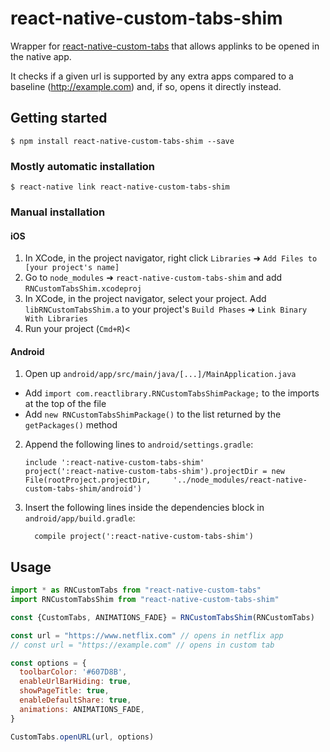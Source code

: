 # react-native-custom-tabs-shim

Wrapper for [react-native-custom-tabs](https://github.com/droibit/react-native-custom-tabs) that allows applinks to be opened in the native app.

It checks if a given url is supported by any extra apps compared to a baseline (http://example.com) and, if so, opens it directly instead.

## Getting started

`$ npm install react-native-custom-tabs-shim --save`

### Mostly automatic installation

`$ react-native link react-native-custom-tabs-shim`

### Manual installation


#### iOS

1. In XCode, in the project navigator, right click `Libraries` ➜ `Add Files to [your project's name]`
2. Go to `node_modules` ➜ `react-native-custom-tabs-shim` and add `RNCustomTabsShim.xcodeproj`
3. In XCode, in the project navigator, select your project. Add `libRNCustomTabsShim.a` to your project's `Build Phases` ➜ `Link Binary With Libraries`
4. Run your project (`Cmd+R`)<

#### Android

1. Open up `android/app/src/main/java/[...]/MainApplication.java`
  - Add `import com.reactlibrary.RNCustomTabsShimPackage;` to the imports at the top of the file
  - Add `new RNCustomTabsShimPackage()` to the list returned by the `getPackages()` method
2. Append the following lines to `android/settings.gradle`:
  	```
  	include ':react-native-custom-tabs-shim'
  	project(':react-native-custom-tabs-shim').projectDir = new File(rootProject.projectDir, 	'../node_modules/react-native-custom-tabs-shim/android')
  	```
3. Insert the following lines inside the dependencies block in `android/app/build.gradle`:
  	```
      compile project(':react-native-custom-tabs-shim')
  	```

## Usage
```javascript
import * as RNCustomTabs from "react-native-custom-tabs"
import RNCustomTabsShim from "react-native-custom-tabs-shim"

const {CustomTabs, ANIMATIONS_FADE} = RNCustomTabsShim(RNCustomTabs)

const url = "https://www.netflix.com" // opens in netflix app
// const url = "https://example.com" // opens in custom tab

const options = {
  toolbarColor: '#607D8B',
  enableUrlBarHiding: true,
  showPageTitle: true,
  enableDefaultShare: true,
  animations: ANIMATIONS_FADE,
}

CustomTabs.openURL(url, options)
```
